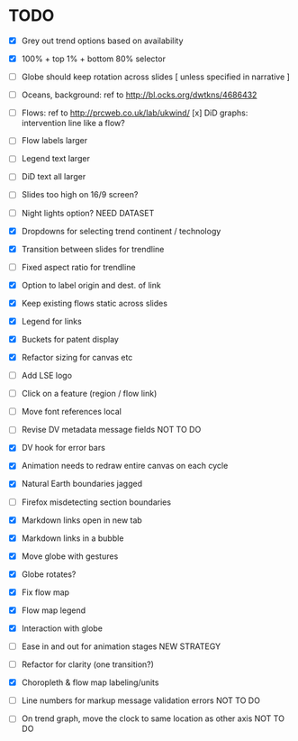 # TODO

- [x] Grey out trend options based on availability
- [x] 100% + top 1% + bottom 80% selector

- [ ] Globe should keep rotation across slides [ unless specified in narrative ]
- [ ] Oceans, background: ref to http://bl.ocks.org/dwtkns/4686432
- [ ] Flows: ref to http://prcweb.co.uk/lab/ukwind/
      [x] DiD graphs: intervention line like a flow?
- [ ] Flow labels larger
- [ ] Legend text larger
- [ ] DiD text all larger

- [ ] Slides too high on 16/9 screen?
- [ ] Night lights option?  NEED DATASET

- [x] Dropdowns for selecting trend continent / technology
- [x] Transition between slides for trendline
- [ ] Fixed aspect ratio for trendline

- [x] Option to label origin and dest. of link
- [x] Keep existing flows static across slides
- [x] Legend for links
- [x] Buckets for patent display

- [x] Refactor sizing for canvas etc
- [ ] Add LSE logo

- [ ] Click on a feature (region / flow link)
- [ ] Move font references local

- [ ] Revise DV metadata message fields  NOT TO DO

- [x] DV hook for error bars

- [x] Animation needs to redraw entire canvas on each cycle
- [x] Natural Earth boundaries jagged

- [ ] Firefox misdetecting section boundaries
- [x] Markdown links open in new tab

- [x] Markdown links in a bubble

- [x] Move globe with gestures
- [x] Globe rotates?

- [x] Fix flow map
- [x] Flow map legend

- [x] Interaction with globe
- [ ] Ease in and out for animation stages  NEW STRATEGY

- [ ] Refactor for clarity (one transition?)

- [x] Choropleth & flow map labeling/units

- [ ] Line numbers for markup message validation errors  NOT TO DO
- [ ] On trend graph, move the clock to same location as other axis  NOT TO DO
